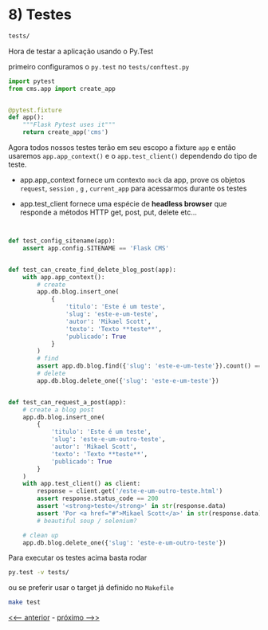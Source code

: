 # 8) Testes

```bash
tests/
```

Hora de testar a aplicação usando o Py.Test

primeiro configuramos o `py.test` no `tests/conftest.py`


```py
import pytest
from cms.app import create_app


@pytest.fixture
def app():
    """Flask Pytest uses it"""
    return create_app('cms')
```

Agora todos nossos testes terão em seu escopo a fixture `app` e então usaremos `app.app_context()` e o `app.test_client()` dependendo do tipo de teste.

- app.app_context
  fornece um contexto `mock` da app, prove os objetos `request`, `session` , `g` , `current_app` para acessarmos durante os testes

- app.test_client
  fornece uma espécie de **headless browser** que responde a métodos HTTP get, post, put, delete etc...


```py


def test_config_sitename(app):
    assert app.config.SITENAME == 'Flask CMS'


def test_can_create_find_delete_blog_post(app):
    with app.app_context():
        # create
        app.db.blog.insert_one(
            {
                'titulo': 'Este é um teste',
                'slug': 'este-e-um-teste',
                'autor': 'Mikael Scott',
                'texto': 'Texto **teste**',
                'publicado': True
            }
        )
        # find
        assert app.db.blog.find({'slug': 'este-e-um-teste'}).count() == 1
        # delete
        app.db.blog.delete_one({'slug': 'este-e-um-teste'})


def test_can_request_a_post(app):
    # create a blog post
    app.db.blog.insert_one(
        {
            'titulo': 'Este é um teste',
            'slug': 'este-e-um-outro-teste',
            'autor': 'Mikael Scott',
            'texto': 'Texto **teste**',
            'publicado': True
        }
    )
    with app.test_client() as client:
        response = client.get('/este-e-um-outro-teste.html')
        assert response.status_code == 200
        assert '<strong>teste</strong>' in str(response.data)
        assert 'Por <a href="#">Mikael Scott</a>' in str(response.data)
        # beautiful soup / selenium?

    # clean up
    app.db.blog.delete_one({'slug': 'este-e-um-outro-teste'})
```

Para executar os testes acima basta rodar

```bash
py.test -v tests/

```

ou se preferir usar o target já definido no `Makefile`

```bash
make test
```



[<<-- anterior](../../../tree/cms_7_wsgi/cms)  -  [próximo -->>](../../../tree/cms_9_deploy/cms)
